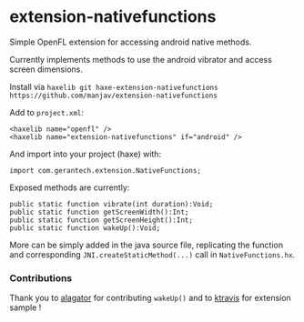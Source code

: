 extension-nativefunctions
=============

Simple OpenFL extension for accessing android native methods.

Currently implements methods to use the android vibrator and access screen
dimensions.

Install via `haxelib git haxe-extension-nativefunctions https://github.com/manjav/extension-nativefunctions`

Add to `project.xml`:

    <haxelib name="openfl" />
    <haxelib name="extension-nativefunctions" if="android" />

And import into your project (haxe) with:
  
    import com.gerantech.extension.NativeFunctions;

Exposed methods are currently:

    public static function vibrate(int duration):Void;
    public static function getScreenWidth():Int;
    public static function getScreenHeight():Int;
    public static function wakeUp():Void;

More can be simply added in the java source file, replicating the function and
corresponding `JNI.createStaticMethod(...)` call in `NativeFunctions.hx`.
  
### Contributions

Thank you to [alagator](https://github.com/alagatar) for contributing `wakeUp()` and to [ktravis](https://github.com/ktravis/haxe-hardware) for extension sample !
